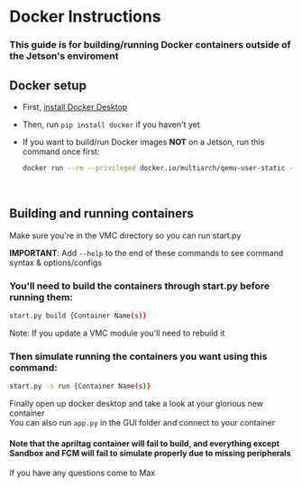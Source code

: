 # Docker Instructions
### This guide is for building/running Docker containers outside of the Jetson's enviroment
## Docker setup
- First, [install Docker Desktop](https://docs.docker.com/desktop/install/windows-install/)
- Then, run `pip install docker` if you haven't yet
- If you want to build/run Docker images **NOT** on a Jetson, run this command once first:

    ```bash
    docker run --rm --privileged docker.io/multiarch/qemu-user-static --reset -p yes
    ```
<br/>

<!--
## Docker build commands

start.py build handles these commands for you so ignore this section

apriltag:
```bash
docker build -t apriltag ./VMC/apriltag/
```

fcm:
```bash
docker build -t fcm ./VMC/fcm/
```

fusion:
```bash
docker build -t fusion ./VMC/fusion/
```

mavp2p:
```bash
docker build -t mavp2p ./VMC/mavp2p/
```

mqtt:
```bash
docker build -t mqtt ./VMC/mqtt/
```

pcm:
```bash
docker build -t pcm ./VMC/pcm/
```

sandbox:
```bash
docker build -t sandbox ./VMC/sandbox/
```

simulator:
```bash
docker build -t simulator ./VMC/simulator/
```

status:
```bash
docker build -t status ./VMC/status/
```

thermal:
```bash
docker build -t thermal ./VMC/thermal/
```

vio:
```bash
docker build -t vio ./VMC/vio/
```

<br/>

### Or, if you want to setup all the containers at once, try this command:
These commands will take AT LEAST 45 mins to run.
Note that an image failing to build won't interupt other images
```bash
docker build -t apriltag ./VMC/apriltag/
docker build -t fcm ./VMC/fcm/
docker build -t fusion ./VMC/fusion/
docker build -t mavp2p ./VMC/mavp2p/
docker build -t mqtt ./VMC/mqtt/
docker build -t pcm ./VMC/pcm/
docker build -t sandbox ./VMC/sandbox/
docker build -t simulator ./VMC/simulator/
docker build -t status ./VMC/status/
docker build -t thermal ./VMC/thermal/
docker build -t vio ./VMC/vio/
echo off
```

<br/>
-->
## Building and running containers

Make sure you're in the VMC directory so you can run start.py

**IMPORTANT**: Add `--help` to the end of these commands to see command syntax & options/configs

### You'll need to build the containers through start.py before running them:
```bash
start.py build {Container Name(s)}
```

Note: If you update a VMC module you'll need to rebuild it

### Then simulate running the containers you want using this command:
```bash
start.py -s run {Container Name(s)}
```

Finally open up docker desktop and take a look at your glorious new container <br/>
You can also run `app.py` in the GUI folder and connect to your container <br/>

#### Note that the apriltag container will fail to build, and everything except Sandbox and FCM will fail to simulate properly due to missing peripherals

If you have any questions come to Max